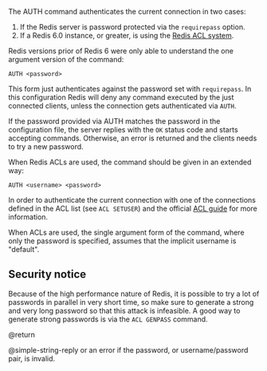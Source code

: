The AUTH command authenticates the current connection in two cases:

1. If the Redis server is password protected via the `requirepass` option.
2. If a Redis 6.0 instance, or greater, is using the
   [Redis ACL system](/topics/acl).

Redis versions prior of Redis 6 were only able to understand the one argument
version of the command:

    AUTH <password>

This form just authenticates against the password set with `requirepass`. In
this configuration Redis will deny any command executed by the just connected
clients, unless the connection gets authenticated via `AUTH`.

If the password provided via AUTH matches the password in the configuration
file, the server replies with the `OK` status code and starts accepting
commands. Otherwise, an error is returned and the clients needs to try a new
password.

When Redis ACLs are used, the command should be given in an extended way:

    AUTH <username> <password>

In order to authenticate the current connection with one of the connections
defined in the ACL list (see `ACL SETUSER`) and the official
[ACL guide](/topics/acl) for more information.

When ACLs are used, the single argument form of the command, where only the
password is specified, assumes that the implicit username is "default".

## Security notice

Because of the high performance nature of Redis, it is possible to try a lot of
passwords in parallel in very short time, so make sure to generate a strong and
very long password so that this attack is infeasible. A good way to generate
strong passwords is via the `ACL GENPASS` command.

@return

@simple-string-reply or an error if the password, or username/password pair, is
invalid.
